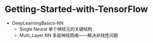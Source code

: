 # Getting-Started-with-TensorFlow
- DeepLearningBasics-NN
  - Single Neural  	单个神经元的关键结构
  - Multi_Layer NN	多层神经网络——解决非线性问题
